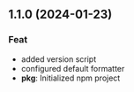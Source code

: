 ## 1.1.0 (2024-01-23)

### Feat

- added version script
- configured default formatter
- **pkg**: Initialized npm project
